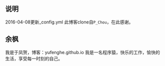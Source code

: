说明
----------
2016-04-08更新_config.yml
此博客clone自`P_Chou`，在此感谢。

余枫
----------
我是于凤贺，博客：yufenghe.github.io
我是一名程序猿，快乐的工作，愉快的生活，享受每一时刻的自己。